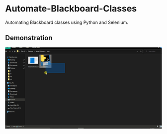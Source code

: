 # Automate-Blackboard-Classes
Automating Blackboard classes using Python and Selenium.
## Demonstration
![alt text](https://github.com/Helium-He/Automate-Blackboard-Classes/blob/main/raw/projectDemonstration.gif "Demonstration gif")
